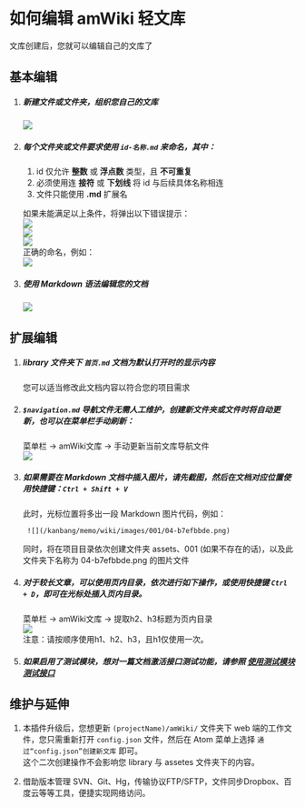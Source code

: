 # 如何编辑 amWiki 轻文库

文库创建后，您就可以编辑自己的文库了

## 基本编辑

1. ##### 新建文件或文件夹，组织您自己的文库  
   ![](https://amwiki.xf09.net/docs/assets/001.tiny/04-88742d4f.png)

2. ##### 每个文件夹或文件要求使用 `id-名称.md` 来命名，其中：

   1. id 仅允许 **整数** 或 **浮点数** 类型，且 **不可重复**
   2. 必须使用连 **接符** 或 **下划线** 将 id 与后续具体名称相连
   3. 文件只能使用 **.md** 扩展名  

   如果未能满足以上条件，将弹出以下错误提示：  
   ![](https://amwiki.xf09.net/docs/assets/001.tiny/04-4801dadd.png)  
   ![](https://amwiki.xf09.net/docs/assets/001.tiny/04-79e0b528.png)  
   ![](https://amwiki.xf09.net/docs/assets/001.tiny/04-0c4d9e7d.png)  
   正确的命名，例如：  
   ![](https://amwiki.xf09.net/docs/assets/001.tiny/04-12e1b01c.png)  

3. ##### 使用 Markdown 语法编辑您的文档
   ![](https://amwiki.xf09.net/docs/assets/001.tiny/04-b3be9411.png)

## 扩展编辑

1. ##### library 文件夹下 `首页.md` 文档为默认打开时的显示内容
   您可以适当修改此文档内容以符合您的项目需求  

5. ##### `$navigation.md` 导航文件无需人工维护，创建新文件夹或文件时将自动更新，也可以在菜单栏手动刷新：

    菜单栏 -> amWiki文库 -> 手动更新当前文库导航文件  
    ![](https://amwiki.xf09.net/docs/assets/001.tiny/04-b7efbbde.png)

6. ##### 如果需要在 Markdown 文档中插入图片，**请先截图**，然后在文档对应位置使用快捷键：`Ctrl + Shift + V`
    此时，光标位置将多出一段 Markdown 图片代码，例如：

        ![](/kanbang/memo/wiki/images/001/04-b7efbbde.png)

    同时，将在项目目录依次创建文件夹 assets、001 (如果不存在的话)，以及此文件夹下名称为 04-b7efbbde.png 的图片文件

7. ##### 对于较长文章，可以使用页内目录，依次进行如下操作，或使用快捷键 `Ctrl + D`，即可在光标处插入页内目录。
    菜单栏 -> amWiki文库 -> 提取h2、h3标题为页内目录  
    ![](https://amwiki.xf09.net/docs/assets/001.tiny/04-3eb34e61.png)  
    注意：请按顺序使用h1、h2、h3，且h1仅使用一次。

8. ##### 如果启用了测试模块，想对一篇文档激活接口测试功能，请参照 [使用测试模块测试接口](?file=001-学习amWiki/06-使用测试模块测试接口)


## 维护与延伸

1. 本插件升级后，您想更新 `(projectName)/amWiki/` 文件夹下 web 端的工作文件，您只需重新打开 `config.json` 文件，然后在 Atom 菜单上选择 `通过“config.json”创建新文库` 即可。  
这个二次创建操作不会影响您 library 与 assetes 文件夹下的内容。

2. 借助版本管理 SVN、Git、Hg，传输协议FTP/SFTP，文件同步Dropbox、百度云等等工具，便捷实现网络访问。

